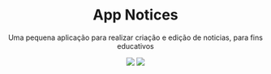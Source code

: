 <h1 align="center">
App Notices
</h1>
<p align="center">Uma pequena aplicação para realizar criação e edição de noticias, para fins educativos</p>

<p align="center">
<!-- <a aria-label="License" href="https://github.com/blitz-js/blitz/blob/canary/LICENSE">
    <img alt="" src="https://img.shields.io/npm/l/blitz.svg?style=for-the-badge&labelColor=000000&color=blue">
  </a>
  <a aria-label="NPM version" href="https://www.npmjs.com/package/blitz">
    <img alt="" src="https://simpleicons.org/icons/next-dot-js.svg">
  </a> -->

 <img src="https://img.shields.io/npm/l/blitz.svg?style=for-the-badge&labelColor=000000&color=blue">
  <img src="https://img.shields.io/static/v1?label=Yarn&message=1.21.1&color=2C8EBB&style=for-the-badge&logo=Yarn&labelColor=black"/>
</p>